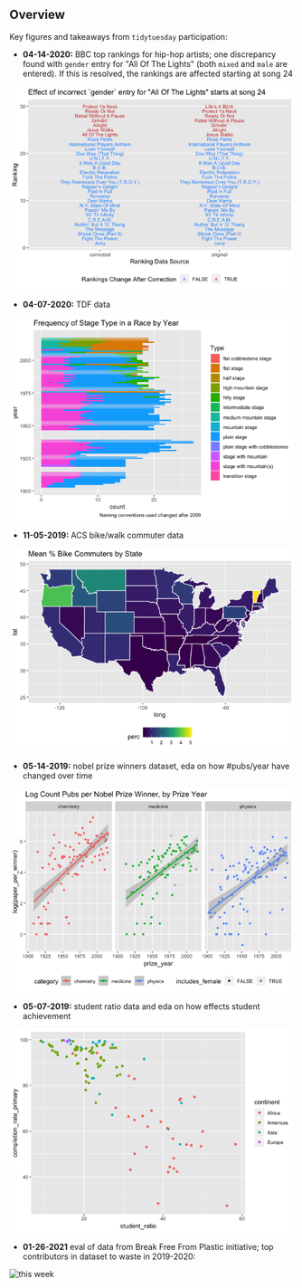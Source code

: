 ## Overview

Key figures and takeaways from `tidytuesday` participation:

* **04-14-2020:** BBC top rankings for hip-hop artists; one discrepancy found with `gender` entry for "All Of The Lights" (both `mixed` and `male` are entered). If this is resolved, the rankings are affected starting at song 24

![this week](04-14-2020/hip_hop_rankings_files/figure-gfm/unnamed-chunk-22-1.png)

* **04-07-2020:** TDF data

![this week](04-07-2020/tdf_data_files/figure-gfm/unnamed-chunk-25-1.png)

* **11-05-2019:** ACS bike/walk commuter data

![this week](11-05-2019/11-05-2019_files/figure-markdown_github/unnamed-chunk-26-1.png)

* **05-14-2019:** nobel prize winners dataset, eda on how #pubs/year have changed over time

![this week](05-14-2019/nobel_prize_files/figure-markdown_github/unnamed-chunk-2-1.png)

* **05-07-2019:** student ratio data and eda on how effects student achievement

![this week](05-07-2019/ed_dataset_files/figure-markdown_github/compl3-1.png)

* **01-26-2021** eval of data from Break Free From Plastic initiative; top contributors in dataset to waste in 2019-2020:

![this week](01-26-2021/BFFP_data_files/figure_gfm/unnamed-chunk-24-1.png)


